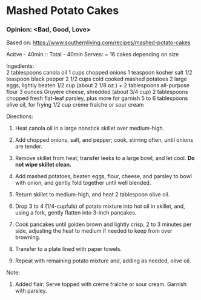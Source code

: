 # Mashed Potato Cakes
### Opinion: <Bad, Good, Love>

Based on: https://www.southernliving.com/recipes/mashed-potato-cakes  

Acitve - 40min :: Total - 40min
Serves:  ~ 16 cakes depending on size

Ingedients:  
2 tablespoons canola oil
1 cups chopped onions
1 teaspoon kosher salt
1/2 teaspoon black pepper
2 1/2 cups cold cooked mashed potatoes
2 large eggs, lightly beaten
1/2 cup (about 2 1/8 oz.) + 2 tablespoons all-purpose flour
3 ounces Gruyère cheese, shredded (about 3/4 cup)
2 tablespoons chopped fresh flat-leaf parsley, plus more for garnish
5 to 6 tablespoons olive oil, for frying
1/2 cup crème fraîche or sour cream

Directions:  
1. Heat canola oil in a large nonstick skillet over medium-high. 
2. Add chopped onions, salt, and pepper; cook, stirring often, until onions are tender. 
3. Remove skillet from heat; transfer leeks to a large bowl, and let cool. **Do not wipe skillet clean.**

4. Add mashed potatoes, beaten eggs, flour, cheese, and parsley to bowl with onion, and gently fold together until well blended. 
5. Return skillet to medium-high, and heat 2 tablespoon olive oil. 
6. Drop 3 to 4 (1/4-cupfuls) of potato mixture into hot oil in skillet, and, using a fork, gently flatten into 3-inch pancakes. 
7. Cook pancakes until golden brown and lightly crisp, 2 to 3 minutes per side, adjusting the heat to medium if needed to keep from over browning. 
8. Transfer to a plate lined with paper towels. 
9. Repeat with remaining potato mixture and, adding as needed, olive oil. 

Note:
1. Added flair: Serve topped with crème fraîche or sour cream. Garnish with parsley. 

